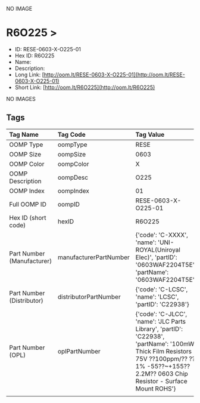 


  
NO IMAGE  
# R6O225 > 

- ID: RESE-0603-X-O225-01
- Hex ID: R6O225
- Name: 
- Description: 
- Long Link: [http://oom.lt/RESE-0603-X-O225-01](http://oom.lt/RESE-0603-X-O225-01)
- Short Link: [http://oom.lt/R6O225](http://oom.lt/R6O225)
  
NO IMAGES  
## Tags
  

|Tag Name|Tag Code|Tag Value|
| :--- | :--- | :--- |
|OOMP Type|oompType|RESE|
|OOMP Size|oompSize|0603|
|OOMP Color|oompColor|X|
|OOMP Description|oompDesc|O225|
|OOMP Index|oompIndex|01|
|Full OOMP ID|oompID|RESE-0603-X-O225-01|
|Hex ID (short code)|hexID|R6O225|
|Part Number (Manufacturer)|manufacturerPartNumber|{'code': 'C-XXXX', 'name': 'UNI-ROYAL(Uniroyal Elec)', 'partID': '0603WAF2204T5E', 'partName': '0603WAF2204T5E'}|
|Part Number (Distributor)|distributorPartNumber|{'code': 'C-LCSC', 'name': 'LCSC', 'partID': 'C22938'}|
|Part Number (OPL)|oplPartNumber|{'code': 'C-JLCC', 'name': 'JLC Parts Library', 'partID': 'C22938', 'partName': '100mW Thick Film Resistors 75V ??100ppm/?? ??1% -55??~+155?? 2.2M?? 0603  Chip Resistor - Surface Mount ROHS'}|
||||
